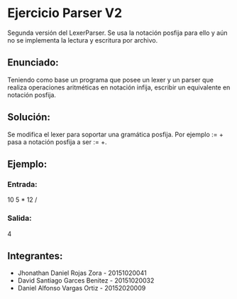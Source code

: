 ﻿# Ejercicio Parser V2
Segunda versión del LexerParser. Se usa la notación posfija para ello y aún no se implementa la lectura y escritura por archivo.

## Enunciado:
Teniendo como base un programa que posee un lexer y un parser que realiza operaciones aritméticas en notación infija, escribir un equivalente en notación posfija.

## Solución:
Se modifica el lexer para soportar una gramática posfija. Por ejemplo <suma> := <expresion1> + <expresion2> pasa a notación posfija a ser <suma> := <expresion1> <expresion2> +.

## Ejemplo:
### Entrada:
10 5 * 12 /

### Salida:
4


## Integrantes:
* Jhonathan Daniel Rojas Zora - 20151020041
* David Santiago Garces Benitez - 20151020032
* Daniel Alfonso Vargas Ortiz - 20152020009
